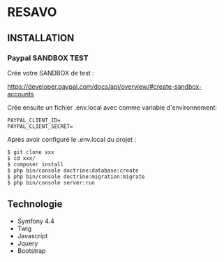 # RESAVO

## INSTALLATION

### Paypal SANDBOX TEST

Crée votre SANDBOX de test :

https://developer.paypal.com/docs/api/overview/#create-sandbox-accounts

Crée ensuite un fichier .env.local avec comme variable d'environnement:

```
PAYPAL_CLIENT_ID=
PAYPAL_CLIENT_SECRET=
```

Après avoir configuré le .env.local du projet :

```
$ git clone xxx
$ cd xxx/
$ composer install
$ php bin/console doctrine:database:create
$ php bin/console doctrine:migration:migrate
$ php bin/console server:run
```

## Technologie

* Symfony 4.4
* Twig
* Javascript
* Jquery
* Bootstrap
